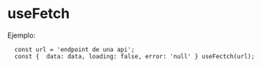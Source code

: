 # useFetch

Ejemplo:

```
  const url = 'endpoint de una api';
  const {  data: data, loading: false, error: 'null' } useFectch(url);
```
